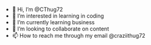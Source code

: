 - 👋 Hi, I’m @CThug72
- 👀 I’m interested in learning in coding
- 🌱 I’m currently learning business
- 💞️ I’m looking to collaborate on content 
- 📫 How to reach me through my email @craziithug72

<!---
CThug72/CThug72 is a ✨ special ✨ repository because its `README.md` (this file) appears on your GitHub profile.
You can click the Preview link to take a look at your changes.
--->
